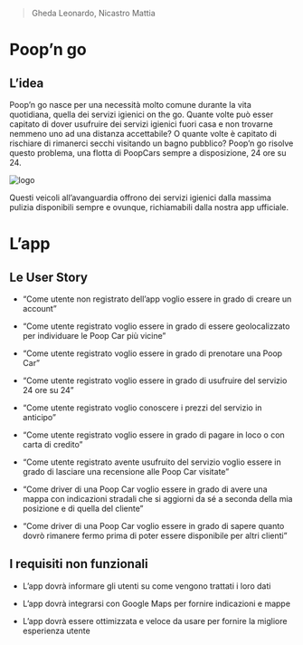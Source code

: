 > Gheda Leonardo, Nicastro Mattia 

# Poop’n go 

 
## L’idea 


Poop’n go nasce per una necessità molto comune durante la vita quotidiana, quella dei servizi igienici on the go. Quante volte può esser capitato di dover usufruire dei servizi igienici fuori casa e non trovarne nemmeno uno ad una distanza accettabile? O quante volte è capitato di rischiare di rimanerci secchi visitando un bagno pubblico? Poop’n go risolve questo problema, una flotta di PoopCars sempre a disposizione, 24 ore su 24. 

 
![logo](https://i.imgur.com/1HkP6CH.png)

Questi veicoli all’avanguardia offrono dei servizi igienici dalla massima pulizia disponibili sempre e ovunque, richiamabili dalla nostra app ufficiale. 


# L’app 

## Le User Story
 

- “Come utente non registrato dell’app voglio essere in grado di creare un account” 

- “Come utente registrato voglio essere in grado di essere geolocalizzato per individuare le Poop Car più vicine” 

- “Come utente registrato voglio essere in grado di prenotare una Poop Car” 

- “Come utente registrato voglio essere in grado di usufruire del servizio 24 ore su 24” 

- “Come utente registrato voglio conoscere i prezzi del servizio in anticipo” 

- “Come utente registrato voglio essere in grado di pagare in loco o con carta di credito”  

- “Come utente registrato avente usufruito del servizio voglio essere in grado di lasciare una recensione alle Poop Car visitate” 

- “Come driver di una Poop Car voglio essere in grado di avere una mappa con indicazioni stradali che si aggiorni da sé a seconda della mia posizione e di quella del cliente” 

- “Come driver di una Poop Car voglio essere in grado di sapere quanto dovrò rimanere fermo prima di poter essere disponibile per altri clienti” 

 

## I requisiti non funzionali 

 

- L’app dovrà informare gli utenti su come vengono trattati i loro dati 

- L’app dovrà integrarsi con Google Maps per fornire indicazioni e mappe 

- L’app dovrà essere ottimizzata e veloce da usare per fornire la migliore esperienza utente 

 

 

 

 

 

 

 